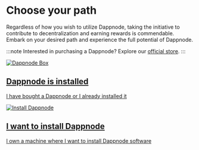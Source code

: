 # Choose your path

Regardless of how you wish to utilize Dappnode, taking the initiative to contribute to decentralization and earning rewards is commendable. Embark on your desired path and experience the full potential of Dappnode.

:::note
Interested in purchasing a Dappnode? Explore our <a href="https://dappnode.io">official store</a>.
:::

<div className="card-container">
  <a href="/docs/user/getting-started/connect-dappnode-to-the-router" className="card">
    <img src="/img/dappnode_box.png" alt="Dappnode Box" className="dappnode-box"/>
    <h2>Dappnode is installed</h2>
    <p>I have bought a Dappnode or I already installed it</p>
  </a>

  <a href="/docs/user/install/iso" className="card">
    <img src="/img/install_dappnode.png" alt="Install Dappnode" />
    <h2>I want to install Dappnode</h2>
    <p>I own a machine where I want to install Dappnode software</p>
  </a>
</div>
